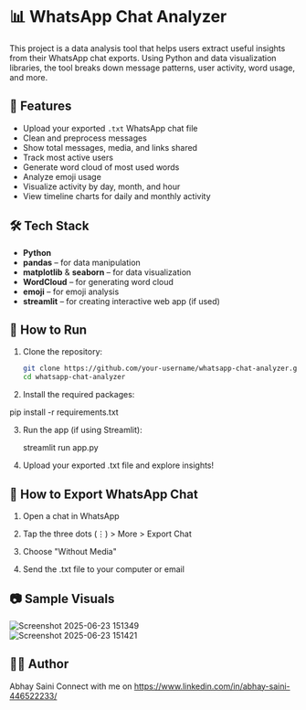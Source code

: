 # 📊 WhatsApp Chat Analyzer

This project is a data analysis tool that helps users extract useful insights from their WhatsApp chat exports. Using Python and data visualization libraries, the tool breaks down message patterns, user activity, word usage, and more.

## 📁 Features

- Upload your exported `.txt` WhatsApp chat file
- Clean and preprocess messages
- Show total messages, media, and links shared
- Track most active users
- Generate word cloud of most used words
- Analyze emoji usage
- Visualize activity by day, month, and hour
- View timeline charts for daily and monthly activity

## 🛠️ Tech Stack

- **Python**
- **pandas** – for data manipulation
- **matplotlib** & **seaborn** – for data visualization
- **WordCloud** – for generating word cloud
- **emoji** – for emoji analysis
- **streamlit** – for creating interactive web app (if used)

## 🚀 How to Run

1. Clone the repository:
   ```bash
   git clone https://github.com/your-username/whatsapp-chat-analyzer.git
   cd whatsapp-chat-analyzer

2. Install the required packages:

  pip install -r requirements.txt

3. Run the app (if using Streamlit):

   streamlit run app.py

4. Upload your exported .txt file and explore insights!

## 📝 How to Export WhatsApp Chat

1. Open a chat in WhatsApp

2. Tap the three dots (⋮) > More > Export Chat

3. Choose "Without Media"

4. Send the .txt file to your computer or email

## 📷 Sample Visuals

  ![Screenshot 2025-06-23 151349](https://github.com/user-attachments/assets/d9b98e92-3c10-457b-a54d-77a1501290c2)      
  ![Screenshot 2025-06-23 151421](https://github.com/user-attachments/assets/150a6614-c15a-4340-99fc-f446486c62a5)


## 🙋‍♂️ Author

Abhay Saini
Connect with me on https://www.linkedin.com/in/abhay-saini-446522233/

